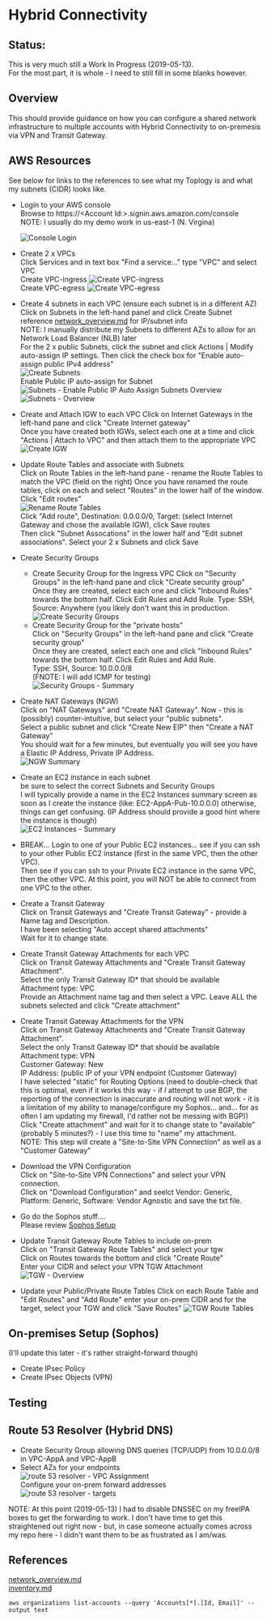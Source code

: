 # Hybrid Connectivity 

## Status:
This is very much still a Work In Progress (2019-05-13).  
For the most part, it is whole - I need to still fill in some blanks however.

## Overview
This should provide guidance on how you can configure a shared network infrastructure to multiple accounts with Hybrid Connectivity to on-premesis via VPN and Transit Gateway.

## AWS Resources
See below for links to the references to see what my Toplogy is and what my subnets (CIDR) looks like.  

* Login to your AWS console  
  Browse to https://\<Account Id:\>.signin.aws.amazon.com/console  
  NOTE:  I usually do my demo work in us-east-1 (N. Virgina)    

  ![Console Login](Images/AWS-01-Console-Login.png)
* Create 2 x VPCs   
  Click Services and in text box "Find a service..." type "VPC" and select VPC  
  Create VPC-ingress
  ![Create VPC-ingress](Images/AWS-02-Create_VPC-ingress.png)  
  Create VPC-egress
  ![Create VPC-egress](Images/AWS-02-Create_VPC-egress.png)  
* Create 4 subnets in each VPC (ensure each subnet is in a different AZ)
  Click on Subnets in the left-hand panel and click Create Subnet  
  reference [network_overview.md](network_overview.md) for IP/subnet info  
  NOTE:  I manually distribute my Subnets to different AZs to allow for an Network Load Balancer (NLB) later  
  For the 2 x public Subnets, click the subnet and click Actions | Modify auto-assign IP settings.  Then click the check box for "Enable auto-assign public IPv4 address"  
  ![Create Subnets](Images/AWS-05-Create_Subnet.png)  
  Enable Public IP auto-assign for Subnet  
  ![Subnets - Enable Public IP Auto Assign](Images/AWS-05-Subnets_Enable_PubIP.png)
  Subnets Overview  
  ![Subnets - Overview](Images/AWS-05-Subnets_Overview.png)
* Create and Attach IGW to each VPC
  Click on Internet Gateways in the left-hand pane and click "Create Internet gateway"  
  Once you have created both IGWs, select each one at a time and click "Actions | Attach to VPC" and then attach them to the appropriate VPC  
  ![Create IGW](Images/AWS-06-Create-IGW.png)  
* Update Route Tables and associate with Subnets  
  Click on Route Tables in the left-hand pane - rename the Route Tables to match the VPC (field on the right)
  Once you have renamed the route tables, click on each and select "Routes" in the lower half of the window.  Click "Edit routes"  
  ![Rename Route Tables](Images/AWS-05-route_table-rename.png)  
  Click "Add route", Destination: 0.0.0.0/0, Target: (select Internet Gateway and chose the available IGW), click Save routes  
  Then click "Subnet Assocations" in the lower half and "Edit subnet associations".  Select your 2 x Subnets and click Save  

* Create Security Groups  
  * Create Security Group for the Ingress VPC
    Click on "Security Groups" in the left-hand pane and click "Create security group" 
    Once they are created, select each one and click "Inbound Rules" towards the bottom half.  Click Edit Rules and Add Rule.
    Type: SSH, Source: Anywhere (you likely don't want this in production.  
    ![Create Security Groups](Images/AWS-10-Security_Groups_Summary.png)  
  * Create Security Group for the "private hosts"  
    Click on "Security Groups" in the left-hand pane and click "Create security group"  
    Once they are created, select each one and click "Inbound Rules" towards the bottom half.  Click Edit Rules and Add Rule.  
    Type: SSH, Source: 10.0.0.0/8   
    (FNOTE:  I will add ICMP for testing)  
  ![Security Groups - Summary](Images/AWS-10-Security_Groups_Summary.png)  
* Create NAT Gateways (NGW)  
  Click on "NAT Gateways" and "Create NAT Gateway".  Now - this is (possibly) counter-intuitive, but select your "public subnets".  
  Select a public subnet and click "Create New EIP" then "Create a NAT Gateway"  
  You should wait for a few minutes, but eventually you will see you have a Elastic IP Address, Private IP Address.  
  ![NGW Summary](Images/AWS-12-NGW-Summary.png)  
* Create an EC2 instance in each subnet  
  be sure to select the correct Subnets and Security Groups  
  I will typically provide a name in the EC2 Instances summary screen as soon as I create the instance (like: EC2-AppA-Pub-10.0.0.0) otherwise, things can get confusing.  (IP Address should provide a good hint where the instance is though)  
  ![EC2 Instances - Summary ](Images/AWS-14-EC2_instances-Summary.png)  
* BREAK...
Login to one of your Public EC2 instances... see if you can ssh to your other Public EC2 instance (first in the same VPC, then the other VPC).  
Then see if you can ssh to your Private EC2 instance in the same VPC, then the other VPC.  At this point, you will NOT be able to connect from one VPC to the other.

* Create a Transit Gateway  
 Click on Transit Gateways and "Create Transit Gateway" - provide a Name tag and Description.  
 I have been selecting "Auto accept shared attachments"  
 Wait for it to change state.  
* Create Transit Gateway Attachments for each VPC  
  Click on Transit Gateway Attachments and "Create Transit Gateway Attachment".  
  Select the only Transit Gateway ID* that should be available  
  Attachment type: VPC  
  Provide an Attachment name tag and then select a VPC.  Leave ALL the subnets selected and click "Create attachment"  
* Create Transit Gateway Attachments for the VPN  
  Click on Transit Gateway Attachments and "Create Transit Gateway Attachment".  
  Select the only Transit Gateway ID* that should be available  
  Attachment type: VPN  
  Customer Gateway: New   
  IP Address: (public IP of your VPN endpoint (Customer Gateway)  
  I have selected "static" for Routing Options (need to double-check that this is optimal, even if it works this way - if *I* attempt to use BGP, the reporting of the connection is inaccurate and routing will not work - it is a limitation of my ability to manage/configure my Sophos... and... for as often I am updating my firewall, I'd rather not be messing with BGP))  
  Click "Create attachment" and wait for it to change state to "available" (probably 5 minutes?) - I use this time to "name" my attachment.  
  NOTE:  This step will create a "Site-to-Site VPN Connection" as well as a "Customer Gateway"  
* Download the VPN Configuration  
  Click on "Site-to-Site VPN Connections" and select your VPN connection.  
  Click on "Download Configuration" and seelct Vendor: Generic, Platform: Generic, Software: Vendor Agnostic and save the txt file.  

* Go do the Sophos stuff....  
  Please review [Sophos Setup](#on-premises-setup-sophos)  

* Update Transit Gateway Route Tables to include on-prem  
  Click on "Transit Gateway Route Tables" and select your tgw  
  Click on Routes towards the bottom and click "Create Route"  
  Enter your CIDR and select your VPN TGW Attachment  
  ![TGW - Overview](Images/AWS-21-Transit_Gateway_Overview.png)  
* Update your Public/Private Route Tables
  Click on each Route Table and "Edit Routes" and "Add Route" enter your on-prem CIDR and for the target, select your TGW and click "Save Routes"
  ![TGW Route Tables](Images/AWS-20-TGW-Route_Tables.png)  

## On-premises Setup (Sophos)
  (I'll update this later - it's rather straight-forward though)  
  * Create IPsec Policy  
  * Create IPsec Objects (VPN)  


## Testing


## Route 53 Resolver (Hybrid DNS)
* Create Security Group allowing DNS queries (TCP/UDP) from 10.0.0.0/8 in VPC-AppA and VPC-AppB  
* Select AZs for your endpoints  
  ![route 53 resolver - VPC Assignment](Images/AWS-23-route53resolver-AZ_assignment.png)  
  Configure your on-prem forward addresses  
  ![route 53 resolver - targets](Images/AWS-23-route53resolver-target.png)  

NOTE:  At this point (2019-05-13) I had to disable DNSSEC on my freeIPA boxes to get the forwarding to work.  I don't have time to get this straightened out right now - but, in case someone actually comes across my repo here - I didn't want them to be as frustrated as I am/was.

## References
[network_overview.md](network_overview.md)  
[inventory.md](inventory.md)  


```
aws organizations list-accounts --query 'Accounts[*].[Id, Email]' --output text
```

